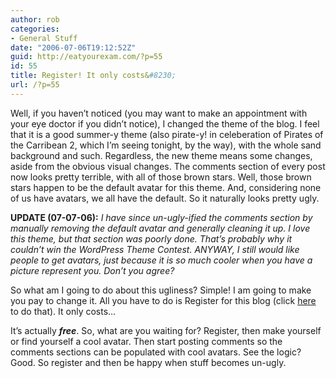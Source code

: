 ```yaml
---
author: rob
categories:
- General Stuff
date: "2006-07-06T19:12:52Z"
guid: http://eatyourexam.com/?p=55
id: 55
title: Register! It only costs&#8230;
url: /?p=55
---
```

Well, if you haven&#8217;t noticed (you may want to make an appointment with your eye doctor if you didn&#8217;t notice), I changed the theme of the blog. I feel that it is a good summer-y theme (also pirate-y! in celeberation of Pirates of the Carribean 2, which I&#8217;m seeing tonight, by the way), with the whole sand background and such. Regardless, the new theme means some changes, aside from the obvious visual changes. The comments section of every post now looks pretty terrible, with all of those brown stars. Well, those brown stars happen to be the default avatar for this theme. And, considering none of us have avatars, we all have the default. So it naturally looks pretty ugly.

**UPDATE (07-07-06):** _I have since un-ugly-ified the comments section by manually removing the default avatar and generally cleaning it up. I love this theme, but that section was poorly done. That&#8217;s probably why it couldn&#8217;t win the WordPress Theme Contest. ANYWAY, I still would like people to get avatars, just because it is so much cooler when you have a picture represent you. Don&#8217;t you agree?_ 

So what am I going to do about this ugliness? Simple! I am going to make you pay to change it. All you have to do is Register for this blog (click [here](http://eatyourexam.com/wp-register.php) to do that). It only costs&#8230;

It&#8217;s actually _**free**_. So, what are you waiting for? Register, then make yourself or find yourself a cool avatar. Then start posting comments so the comments sections can be populated with cool avatars. See the logic? Good. So register and then be happy when stuff becomes un-ugly.